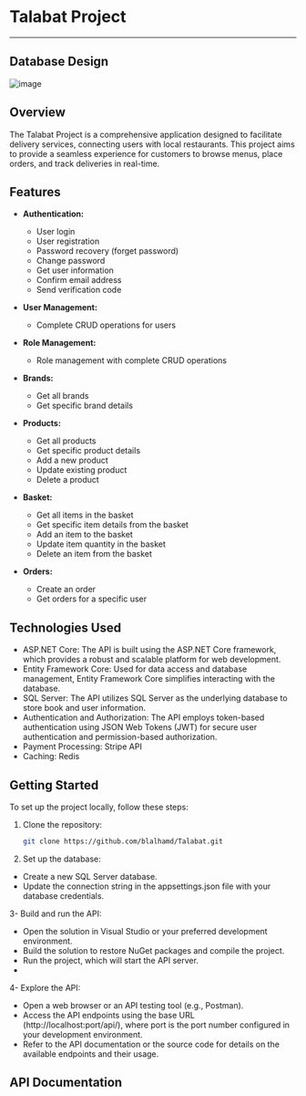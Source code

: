 # Talabat Project
---------------------------------
## Database Design
![image](https://github.com/user-attachments/assets/8f24a2c3-1ae0-4008-8186-391b1fa17ba7)

## Overview
The Talabat Project is a comprehensive application designed to facilitate delivery services, connecting users with local restaurants. This project aims to provide a seamless experience for customers to browse menus, place orders, and track deliveries in real-time.

## Features 
- **Authentication:**
  - User login
  - User registration
  - Password recovery (forget password)
  - Change password
  - Get user information
  - Confirm email address
  - Send verification code

- **User Management:**
  - Complete CRUD operations for users

- **Role Management:**
  - Role management with complete CRUD operations
    
- **Brands:**
  - Get all brands
  - Get specific brand details

- **Products:**
  - Get all products
  - Get specific product details
  - Add a new product
  - Update existing product
  - Delete a product

- **Basket:**
  - Get all items in the basket
  - Get specific item details from the basket
  - Add an item to the basket
  - Update item quantity in the basket
  - Delete an item from the basket


- **Orders:**
  - Create an order
  - Get orders for a specific user
 
## Technologies Used
  - ASP.NET Core: The API is built using the ASP.NET Core framework, which provides a robust and scalable platform for web development.
  - Entity Framework Core: Used for data access and database management, Entity Framework Core simplifies interacting with the database.
  - SQL Server: The API utilizes SQL Server as the underlying database to store book and user information.
  - Authentication and Authorization: The API employs token-based authentication using JSON Web Tokens (JWT) for secure user authentication and permission-based authorization.
  - Payment Processing: Stripe API
  - Caching: Redis

## Getting Started
To set up the project locally, follow these steps:

1. Clone the repository:
   ```bash
   git clone https://github.com/blalhamd/Talabat.git

2. Set up the database:
  - Create a new SQL Server database.
  - Update the connection string in the appsettings.json file with your database credentials.

3- Build and run the API:
   - Open the solution in Visual Studio or your preferred development environment.
   - Build the solution to restore NuGet packages and compile the project.
   - Run the project, which will start the API server.
   - 
4- Explore the API:
   - Open a web browser or an API testing tool (e.g., Postman).
   - Access the API endpoints using the base URL (http://localhost:port/api/), where port is the port number configured in your development environment.
   - Refer to the API documentation or the source code for details on the available endpoints and their usage.

## API Documentation

